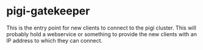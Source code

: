 pigi-gatekeeper
====

This is the entry point for new clients to connect to the pigi cluster. This will probably hold a webservice or something to provide the new clients with an IP address to which they can connect.
